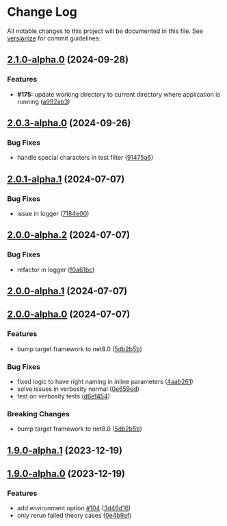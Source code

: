 # Change Log

All notable changes to this project will be documented in this file. See [versionize](https://github.com/versionize/versionize) for commit guidelines.

<a name="2.1.0-alpha.0"></a>
## [2.1.0-alpha.0](https://www.github.com/joaoopereira/dotnet-test-rerun/releases/tag/v2.1.0-alpha.0) (2024-09-28)

### Features

* **#175:** update working directory to current directory where application is running ([a992ab3](https://www.github.com/joaoopereira/dotnet-test-rerun/commit/a992ab342ce0a5c166f3a5c91cad7dbe01b16764))

<a name="2.0.3-alpha.0"></a>
## [2.0.3-alpha.0](https://www.github.com/joaoopereira/dotnet-test-rerun/releases/tag/v2.0.3-alpha.0) (2024-09-26)

### Bug Fixes

* handle special characters in test filter ([91475a6](https://www.github.com/joaoopereira/dotnet-test-rerun/commit/91475a64f4bf12217b804a9a0ec99b2d98ccaa48))

<a name="2.0.1-alpha.1"></a>
## [2.0.1-alpha.1](https://www.github.com/joaoopereira/dotnet-test-rerun/releases/tag/v2.0.1-alpha.1) (2024-07-07)

### Bug Fixes

* issue in logger ([7184e00](https://www.github.com/joaoopereira/dotnet-test-rerun/commit/7184e0090b9b956c87a112228d5dcc2a194fc2f1))

<a name="2.0.0-alpha.2"></a>
## [2.0.0-alpha.2](https://www.github.com/joaoopereira/dotnet-test-rerun/releases/tag/v2.0.0-alpha.2) (2024-07-07)

### Bug Fixes

* refactor in logger ([f0a61bc](https://www.github.com/joaoopereira/dotnet-test-rerun/commit/f0a61bceeda19f5897237716da5df5cabd90c7cb))

<a name="2.0.0-alpha.1"></a>
## [2.0.0-alpha.1](https://www.github.com/joaoopereira/dotnet-test-rerun/releases/tag/v2.0.0-alpha.1) (2024-07-07)

<a name="2.0.0-alpha.0"></a>
## [2.0.0-alpha.0](https://www.github.com/joaoopereira/dotnet-test-rerun/releases/tag/v2.0.0-alpha.0) (2024-07-07)

### Features

* bump target framework to net8.0 ([5db2b5b](https://www.github.com/joaoopereira/dotnet-test-rerun/commit/5db2b5b891575f8b2492b682eb3b0748c86e8e9b))

### Bug Fixes

* fixed logic to have right naming in inline parameters ([4aab261](https://www.github.com/joaoopereira/dotnet-test-rerun/commit/4aab26164ddc94722ffb70108444dd6b6cd4950d))
* solve issues in verbosity normal ([0e659ed](https://www.github.com/joaoopereira/dotnet-test-rerun/commit/0e659ede300a72d0bf246d118a42a586f56fc788))
* test on verbosity tests ([d6ef454](https://www.github.com/joaoopereira/dotnet-test-rerun/commit/d6ef4543d0bf76dd18b3873c84e1fb61f9a47168))

### Breaking Changes

* bump target framework to net8.0 ([5db2b5b](https://www.github.com/joaoopereira/dotnet-test-rerun/commit/5db2b5b891575f8b2492b682eb3b0748c86e8e9b))

<a name="1.9.0-alpha.1"></a>
## [1.9.0-alpha.1](https://www.github.com/joaoopereira/dotnet-test-rerun/releases/tag/v1.9.0-alpha.1) (2023-12-19)

<a name="1.9.0-alpha.0"></a>
## [1.9.0-alpha.0](https://www.github.com/joaoopereira/dotnet-test-rerun/releases/tag/v1.9.0-alpha.0) (2023-12-19)

### Features

* add environment option [#104](https://www.github.com/joaoopereira/dotnet-test-rerun/issues/104) ([3d46d16](https://www.github.com/joaoopereira/dotnet-test-rerun/commit/3d46d1624ac6e5bb4e3fe52241b557d86c6bd4e8))
* only rerun failed theory cases ([0e4b9af](https://www.github.com/joaoopereira/dotnet-test-rerun/commit/0e4b9af2ee59a4f2dea033dd421df8c36d65a16c))

